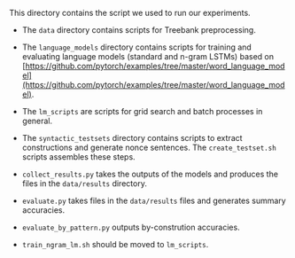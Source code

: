 This directory contains the script we used to run our experiments.

- The `data` directory contains scripts for Treebank preprocessing.

- The `language_models` directory contains scripts for training and evaluating language models (standard and n-gram LSTMs) based on [https://github.com/pytorch/examples/tree/master/word_language_model](https://github.com/pytorch/examples/tree/master/word_language_model).

- The `lm_scripts` are scripts for grid search and batch processes in general.

- The `syntactic_testsets` directory contains scripts to extract constructions and generate nonce sentences. The `create_testset.sh` scripts assembles these steps.

- `collect_results.py` takes the outputs of the models and produces the files in the `data/results` directory.

- `evaluate.py` takes files in the `data/results` files and generates summary accuracies.

- `evaluate_by_pattern.py` outputs by-constrution accuracies.

- `train_ngram_lm.sh` should be moved to `lm_scripts`.
